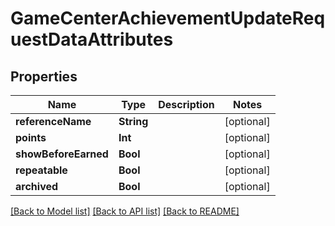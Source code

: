 # GameCenterAchievementUpdateRequestDataAttributes

## Properties
Name | Type | Description | Notes
------------ | ------------- | ------------- | -------------
**referenceName** | **String** |  | [optional] 
**points** | **Int** |  | [optional] 
**showBeforeEarned** | **Bool** |  | [optional] 
**repeatable** | **Bool** |  | [optional] 
**archived** | **Bool** |  | [optional] 

[[Back to Model list]](../README.md#documentation-for-models) [[Back to API list]](../README.md#documentation-for-api-endpoints) [[Back to README]](../README.md)



